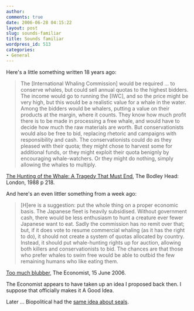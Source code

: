 ```yaml
---
author:
comments: true
date: 2006-06-28 04:15:22
layout: post
slug: sounds-familiar
title: Sounds familiar
wordpress_id: 513
categories:
- General
---
```


Here's a little something written 18 years ago:

> The [International Whaling Commission] would be required ... to conserve whales, but could sell annual quotas to the highest bidders. The income would go to running the [IWC], and so the price might be very high, but this would be a realistic value for a whale in the water. Among the bidders would be whalers, putting a value on their products at the margin, where it counts. They know how much profit there is to be made in processing a free whale, and would have to decide how much the raw materials are worth. But conservationists would also be free to bid, replacing rhetoric and campaigns with responsibility and cash. The conservationists could do as they pleased with their quota; they might chose to harvest some for additional funds, or they might exploit their quota benignly by encouraging whale-watchers. Or they might do nothing, simply allowing the whales to multiply.

[The Hunting of the Whale: A Tragedy That Must End](http://www.amazon.co.uk/exec/obidos/redirect?tag=ws%26link_code=xm2%26camp=2025%26creative=165953%26path=http://www.amazon.co.uk/gp/redirect.html%253fASIN=0140118446%2526tag=ws%2526lcode=xm2%2526cID=2025%2526ccmID=165953%2526location=/o/ASIN/0140118446%25253FSubscriptionId=02ZH6J1W0649DTNS6002), The Bodley Head: London, 1988 p 218.

And here's an even littler something from a week ago:

> [H]ere is a suggestion: put the whole thing on a proper economic basis. The Japanese fleet is heavily subsidised. Without government cash, there would be less enthusiasm to hunt a creature ever fewer Japanese want to eat. Sadly the commission has no remit over that; but, if it does vote to resume commercial whaling (as it has the right to do), it should not create a system of quotas allocated by country. Instead, it should put whale-hunting rights up for auction, allowing both killers and conservationists to bid. The chances are that those who prefer whales to swim free would be able to outbid the few remaining humans who like eating them.

[Too much blubber](http://www.economist.com/displaystory.cfm?story_id=E1_SDGQQDS), The Economist, 15 June 2006.

The Economist appears to have taken up an idea  I proposed back then. I suppose that officially makes it A Good Idea.


Later ... Biopolitical had the [same idea about seals](http://biopolitical.blogspot.com/2006/03/sell-seals.html).

